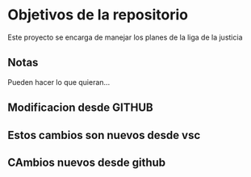 # Objetivos de la repositorio

Este proyecto se encarga de manejar los planes de la liga de la justicia


## Notas
Pueden hacer lo que quieran...

## Modificacion desde GITHUB

## Estos cambios son nuevos desde vsc

## CAmbios nuevos desde github
